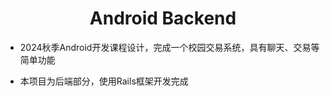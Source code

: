 # <div align ="center"> Android Backend </div>

* 2024秋季Android开发课程设计，完成一个校园交易系统，具有聊天、交易等简单功能

* 本项目为后端部分，使用Rails框架开发完成
